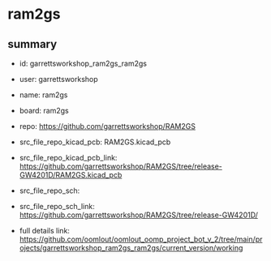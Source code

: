 # ram2gs
 
## summary 
* id: garrettsworkshop_ram2gs_ram2gs
* user: garrettsworkshop
* name: ram2gs
* board: ram2gs
* repo: https://github.com/garrettsworkshop/RAM2GS
* src_file_repo_kicad_pcb: RAM2GS.kicad_pcb
* src_file_repo_kicad_pcb_link: https://github.com/garrettsworkshop/RAM2GS/tree/release-GW4201D/RAM2GS.kicad_pcb


* src_file_repo_sch: 
* src_file_repo_sch_link: https://github.com/garrettsworkshop/RAM2GS/tree/release-GW4201D/
* full details link: https://github.com/oomlout/oomlout_oomp_project_bot_v_2/tree/main/projects/garrettsworkshop_ram2gs_ram2gs/current_version/working  







